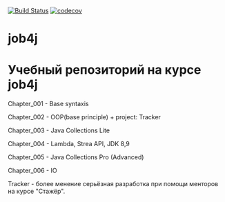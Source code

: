 [![Build Status](https://travis-ci.org/DaniilsLoputevs/job4j.svg?branch=master)](https://travis-ci.org/DaniilsLoputevs/job4j)
[![codecov](https://codecov.io/gh/DaniilsLoputevs/job4j/branch/master/graph/badge.svg)](https://codecov.io/gh/DaniilsLoputevs/job4j)
# job4j
# Учебный репозиторий на курсе job4j

Chapter_001 - Base syntaxis

Chapter_002 - OOP(base principle) + project: Tracker

Chapter_003 - Java Collections Lite

Chapter_004 - Lambda, Strea API, JDK 8,9

Chapter_005 - Java Collections Pro (Advanced)

Chapter_006 - IO

Tracker - более менение серьёзная разработка при помощи менторов на курсе "Стажёр". 
